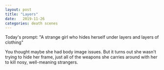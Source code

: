 ```yaml
---
layout: post
title: "Layers"
date:   2019-11-26
categories: death scenes
---
```

Today's prompt: "A strange girl who hides herself under layers and layers of clothing"

You thought maybe she had body image issues. But it turns out she wasn't trying to hide her frame, just all of the weapons she carries around with her to kill nosy, well-meaning strangers.
